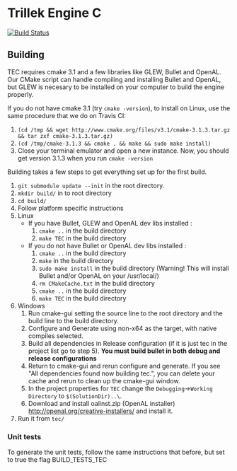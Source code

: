 # Trillek Engine C
[![Build Status](https://travis-ci.org/trillek-team/tec.svg)](https://travis-ci.org/trillek-team/tec)


## Building
TEC requires cmake 3.1 and a few libraries like GLEW, Bullet and OpenAL. Our CMake script can handle compiling and installing Bullet and OpenAL, but GLEW is necesary to be installed on your computer to build the engine properly.

If you do not have cmake 3.1 (try `cmake -version`), to install on Linux, use the same procedure that we do on Travis CI:

1. `(cd /tmp && wget http://www.cmake.org/files/v3.1/cmake-3.1.3.tar.gz && tar zxf cmake-3.1.3.tar.gz)`
2. `(cd /tmp/cmake-3.1.3 && cmake . && make && sudo make install)`
3. Close your terminal emulator and open a new instance. Now, you should get version 3.1.3 when you run `cmake -version`

Building takes a few steps to get everything set up for the first build.

1. `git submodule update --init` in the root directory.
2. `mkdir build/` in to root directory
3. `cd build/`
4. Follow platform specific instructions 
  1. Linux 
     - If you have Bullet, GLEW and OpenAL dev libs installed : 
       1. `cmake ..` in the build directory
       2. `make TEC` in the build directory
     - If you do not have Bullet or OpenAL dev libs installed : 
       1. `cmake ..` in the build directory
       2. `make` in the build directory
       3. `sudo make install` in the build directory (Warning! This will install Bullet and/or OpenAL on your /usr/local/)
       4. `rm CMakeCache.txt` in the build directory
       5. `cmake ..` in the build directory
       6. `make TEC` in the build directory
  2. Windows
     1. Run cmake-gui setting the source line to the root directory and the build line to the build directory.
     2. Configure and Generate using non-x64 as the target, with native compiles selected.
     3. Build all dependencies in Release configuration (if it is just tec in the project list go to step 5).
     **You must build bullet in both debug and release configurations**
     4. Return to cmake-gui and rerun configure and generate. If you see "All dependencies found now building tec.",
     you can delete your cache and rerun to clean up the cmake-gui window. 
     5. In the project properties for `TEC` change the `Debugging`->`Working Directory` to `$(SolutionDir)..\`.
     6. Download and install oalinst.zip (OpenAL installer) http://openal.org/creative-installers/ and install it.
5. Run it from `tec/`

### Unit tests

To generate the unit tests, follow the same instructions that before, but set to true the flag BUILD_TESTS_TEC
